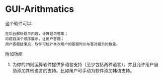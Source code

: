 # GUI-Arithmatics
这个软件可以:

    在后台解析题目内容，计算题目答案；
    将题目挨个顺序展示，让用户答题；
    用户答题结束后，软件可统计本次用户的答题时长与答对题目的数量。

附加功能

1. 为你的四则运算软件提供多语言支持（至少包括两种语言），并且允许用户自助添加其他语言的支持。比如用户可手动为软件添加韩语支持。
